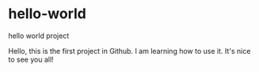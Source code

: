 # hello-world
hello world project

Hello, this is the first project in Github. I am learning how to use it. It's nice to see you all!
